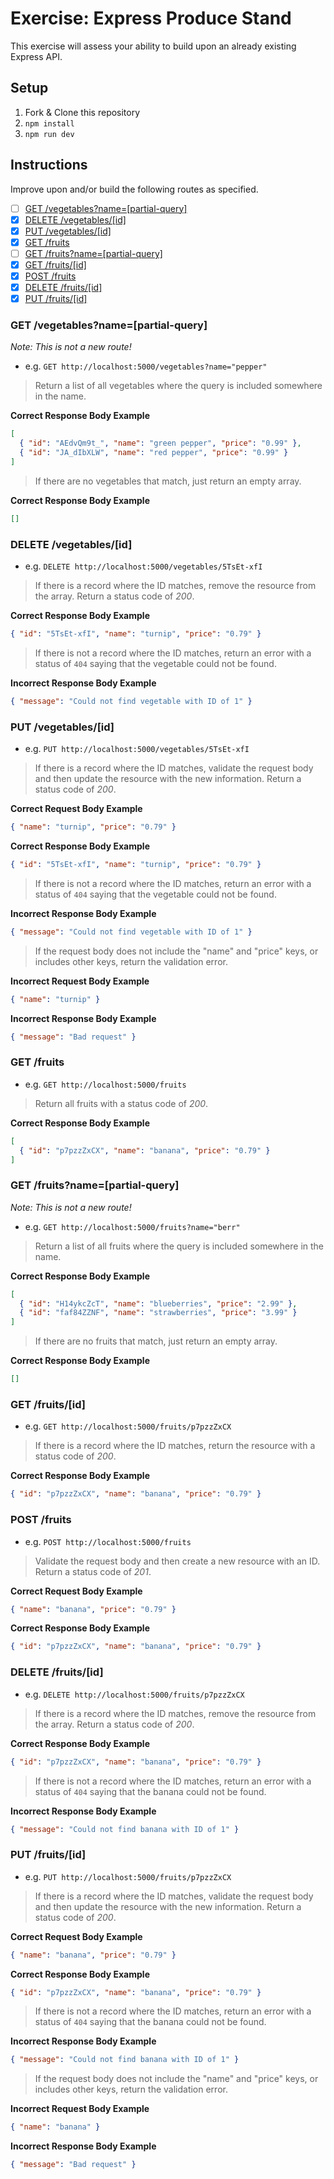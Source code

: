 # Exercise: Express Produce Stand

This exercise will assess your ability to build upon an already existing Express API.

## Setup

1. Fork & Clone this repository
1. `npm install`
1. `npm run dev`

## Instructions

Improve upon and/or build the following routes as specified.

- [ ] [GET /vegetables?name=[partial-query]](#get-vegetablesnamepartial-query)
- [x] [DELETE /vegetables/[id]](#delete-vegetablesid)
- [x] [PUT /vegetables/[id]](#put-vegetablesid)
- [x] [GET /fruits](#get-fruits)
- [ ] [GET /fruits?name=[partial-query]](#get-fruitsnamepartial-query)
- [x] [GET /fruits/[id]](#get-fruitsid)
- [x] [POST /fruits](#post-fruitsid)
- [x] [DELETE /fruits/[id]](#delete-fruitsid)
- [x] [PUT /fruits/[id]](#put-fruitsid)

### GET /vegetables?name=[partial-query]

_Note: This is not a new route!_

* e.g. `GET http://localhost:5000/vegetables?name="pepper"`

> Return a list of all vegetables where the query is included somewhere in the name.

**Correct Response Body Example**
```json
[
  { "id": "AEdvQm9t_", "name": "green pepper", "price": "0.99" },
  { "id": "JA_dIbXLW", "name": "red pepper", "price": "0.99" }
]
```

> If there are no vegetables that match, just return an empty array.

**Correct Response Body Example**
```json
[]
```

### DELETE /vegetables/[id]

* e.g. `DELETE http://localhost:5000/vegetables/5TsEt-xfI`

> If there is a record where the ID matches, remove the resource from the array. Return a status code of *200*.

**Correct Response Body Example**
```json
{ "id": "5TsEt-xfI", "name": "turnip", "price": "0.79" }
```

> If there is not a record where the ID matches, return an error with a status of `404` saying that the vegetable could not be found.

**Incorrect Response Body Example**
```json
{ "message": "Could not find vegetable with ID of 1" }
```

### PUT /vegetables/[id]

* e.g. `PUT http://localhost:5000/vegetables/5TsEt-xfI`

> If there is a record where the ID matches, validate the request body and then update the resource with the new information. Return a status code of *200*.

**Correct Request Body Example**
```json
{ "name": "turnip", "price": "0.79" }
```

**Correct Response Body Example**
```json
{ "id": "5TsEt-xfI", "name": "turnip", "price": "0.79" }
```

> If there is not a record where the ID matches, return an error with a status of `404` saying that the vegetable could not be found.

**Incorrect Response Body Example**
```json
{ "message": "Could not find vegetable with ID of 1" }
```

> If the request body does not include the "name" and "price" keys, or includes other keys, return the validation error.

**Incorrect Request Body Example**
```json
{ "name": "turnip" }
```

**Incorrect Response Body Example**
```json
{ "message": "Bad request" }
```

### GET /fruits

* e.g. `GET http://localhost:5000/fruits`

> Return all fruits with a status code of *200*.

**Correct Response Body Example**
```json
[
  { "id": "p7pzzZxCX", "name": "banana", "price": "0.79" }
]
```

### GET /fruits?name=[partial-query]

_Note: This is not a new route!_

* e.g. `GET http://localhost:5000/fruits?name="berr"`

> Return a list of all fruits where the query is included somewhere in the name.

**Correct Response Body Example**
```json
[
  { "id": "H14ykcZcT", "name": "blueberries", "price": "2.99" },
  { "id": "faf84ZZNF", "name": "strawberries", "price": "3.99" }
]
```

> If there are no fruits that match, just return an empty array.

**Correct Response Body Example**
```json
[]
```

### GET /fruits/[id]

* e.g. `GET http://localhost:5000/fruits/p7pzzZxCX`

> If there is a record where the ID matches, return the resource with a status code of *200*.

**Correct Response Body Example**
```json
{ "id": "p7pzzZxCX", "name": "banana", "price": "0.79" }
```

### POST /fruits

* e.g. `POST http://localhost:5000/fruits`

> Validate the request body and then create a new resource with an ID. Return a status code of *201*.

**Correct Request Body Example**
```json
{ "name": "banana", "price": "0.79" }
```

**Correct Response Body Example**
```json
{ "id": "p7pzzZxCX", "name": "banana", "price": "0.79" }
```

### DELETE /fruits/[id]

* e.g. `DELETE http://localhost:5000/fruits/p7pzzZxCX`

> If there is a record where the ID matches, remove the resource from the array. Return a status code of *200*.

**Correct Response Body Example**
```json
{ "id": "p7pzzZxCX", "name": "banana", "price": "0.79" }
```

> If there is not a record where the ID matches, return an error with a status of `404` saying that the banana could not be found.

**Incorrect Response Body Example**
```json
{ "message": "Could not find banana with ID of 1" }
```

### PUT /fruits/[id]

* e.g. `PUT http://localhost:5000/fruits/p7pzzZxCX`

> If there is a record where the ID matches, validate the request body and then update the resource with the new information. Return a status code of *200*.

**Correct Request Body Example**
```json
{ "name": "banana", "price": "0.79" }
```

**Correct Response Body Example**
```json
{ "id": "p7pzzZxCX", "name": "banana", "price": "0.79" }
```

> If there is not a record where the ID matches, return an error with a status of `404` saying that the banana could not be found.

**Incorrect Response Body Example**
```json
{ "message": "Could not find banana with ID of 1" }
```

> If the request body does not include the "name" and "price" keys, or includes other keys, return the validation error.

**Incorrect Request Body Example**
```json
{ "name": "banana" }
```

**Incorrect Response Body Example**
```json
{ "message": "Bad request" }
```